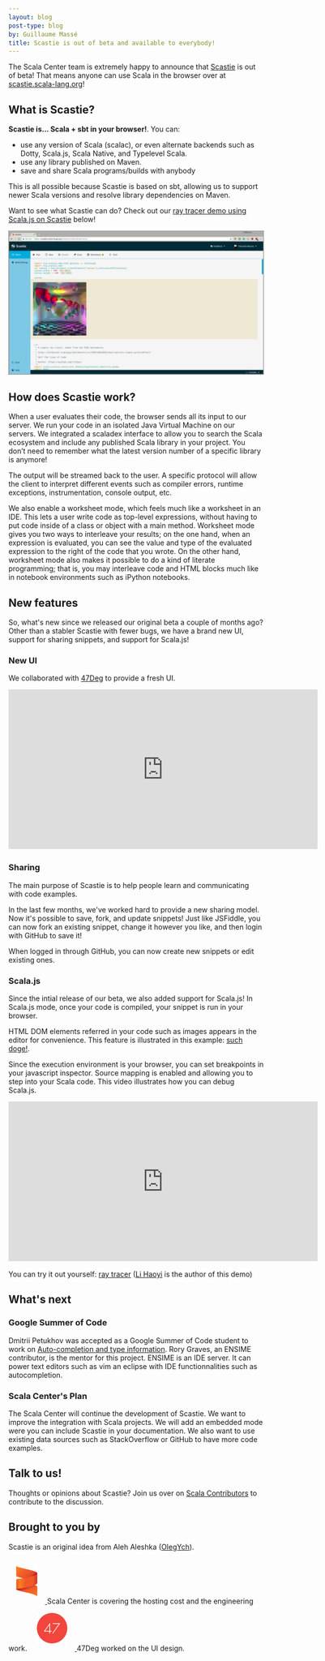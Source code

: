 ```yaml
---
layout: blog
post-type: blog
by: Guillaume Massé
title: Scastie is out of beta and available to everybody!
---
```


The Scala Center team is extremely happy to announce that
[Scastie](https://scastie.scala-lang.org) is out of beta! That means anyone can
use Scala in the browser over at
[scastie.scala-lang.org](https://scastie.scala-lang.org)!

## What is Scastie?

**Scastie is... Scala + sbt in your browser!**. You can:

- use any version of Scala (scalac), or even alternate backends such as Dotty, Scala.js, Scala Native, and Typelevel Scala.
- use any library published on Maven.
- save and share Scala programs/builds with anybody

This is all possible because Scastie is based on sbt, allowing us to support newer
Scala versions and resolve library dependencies on Maven.

Want to see what Scastie can do? Check out our [ray tracer demo using Scala.js on Scastie](https://scastie.scala-lang.org/9ZgBIUCQQ6u8bRaJFLI0Yg) below!

<a href="/resources/img/blog/scastie/scastie2.png" target="_blank">
  <img alt="scastie screenshot"
       src="/resources/img/blog/scastie/scastie2.png">
</a>


## How does Scastie work?

When a user evaluates their code, the browser sends all its input to our server.
We run your code in an isolated Java Virtual Machine on our servers. We
integrated a scaladex interface to allow you to search the Scala ecosystem and
include any published Scala library in your project. You don’t need to remember
what the latest version number of a specific library is anymore!

The output will be streamed back to the user. A specific protocol will allow the
client to interpret different events such as compiler errors, runtime
exceptions, instrumentation, console output, etc.

We also enable a worksheet mode, which feels much like a worksheet in an IDE.
This lets a user write code as top-level expressions, without having to put code
inside of a class or object with a main method. Worksheet mode gives you two
ways to interleave your results; on the one hand, when an expression is
evaluated, you can see the value and type of the evaluated expression to the
right of the code that you wrote. On the other hand, worksheet mode also makes
it possible to do a kind of literate programming; that is, you may interleave
code and HTML blocks much like in notebook environments such as iPython
notebooks.

## New features

So, what's new since we released our original beta a couple of months ago? Other
than a stabler Scastie with fewer bugs, we have a brand new UI, support for
sharing snippets, and support for Scala.js!

### New UI

We collaborated with <a href="https://www.47deg.com/" target="_blank">47Deg</a> to provide a fresh UI.


<iframe src="https://www.youtube.com/embed/IWirQc3lTy4"
  width="610" height="315" frameborder="0" allowfullscreen></iframe>

### Sharing

The main purpose of Scastie is to help people learn and communicating with code
examples.

In the last few months, we've worked hard to provide a new sharing model. Now
it's possible to save, fork, and update snippets! Just like JSFiddle, you can
now fork an existing snippet, change it however you like, and then login with
GitHub to save it!

When logged in through GitHub, you can now create new snippets or edit existing
ones.

### Scala.js

Since the intial release of our beta, we also added support for Scala.js! In Scala.js mode, once your code is compiled, your snippet is run in your browser.

HTML DOM elements referred in your code such as images appears in the editor for convenience. This feature is illustrated in this example: [such doge!](https://scastie.scala-lang.org/MasseGuillaume/KuKtYXx1SpW7gu5HUTmPSA/1).

Since the execution environment is your browser, you can set breakpoints in your
javascript inspector. Source mapping is enabled and allowing you to step into
your Scala code. This video illustrates how you can debug Scala.js.

<iframe src="https://www.youtube.com/embed/7RpbfmLiFQA"
  width="610" height="315" frameborder="0" allowfullscreen></iframe>

You can try it out yourself: [ray tracer](https://scastie.scala-lang.org/9ZgBIUCQQ6u8bRaJFLI0Yg)
([Li Haoyi](https://github.com/lihaoyi) is the author of this demo)

## What's next

### Google Summer of Code

Dmitrii Petukhov was accepted as a Google Summer of Code student to work on
[Auto-completion and type
information](https://summerofcode.withgoogle.com/organizations/4568241046290432/#5494264097144832).
Rory Graves, an ENSIME contributor, is the mentor for this project. ENSIME is an
IDE server. It can power text editors such as vim an eclipse with IDE
functionnalities such as autocompletion.

### Scala Center's Plan

The Scala Center will continue the development of Scastie. We want to improve
the integration with Scala projects. We will add an embedded mode were you can
include Scastie in your documentation. We also want to use existing data sources
such as StackOverflow or GitHub to have more code examples.

## Talk to us!

Thoughts or opinions about Scastie? Join us over on [Scala Contributors](
https://contributors.scala-lang.org/t/introducing-scastie-an-interactive-playground-for-scala/494)
to contribute to the discussion.

## Brought to you by

Scastie is an original idea from Aleh Aleshka ([OlegYch](https://github.com/OlegYch/)).

<div>
  <a href="https://scala.epfl.ch/" target="_blank" style="border:none;">
    <img alt="scalacenter logo"
         style="padding: 15px; height: 60px"
         src="/resources/img/blog/scalacenter/scala-center-swirl.png">
  </a>
  Scala Center is covering the hosting cost and the engineering work.

  <a href="https://www.47deg.com/" target="_blank" style="border:none">
    <img alt="47deg logo"
         style="padding: 15px; height: 60px;"
         src="/resources/img/blog/scalacenter/47deg-logo.png">
  </a>
  47Deg worked on the UI design.
</div>
